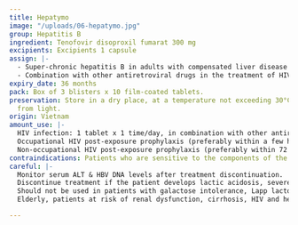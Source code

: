 ```yaml
---
title: Hepatymo
image: "/uploads/06-hepatymo.jpg"
group: Hepatitis B
ingredient: Tenofovir disoproxil fumarat 300 mg
excipients: Excipients 1 capsule
assign: |-
  - Super-chronic hepatitis B in adults with compensated liver disease and evidence of viral replication and histological evidence of active inflammation or fibrosis.
  - Combination with other antiretroviral drugs in the treatment of HIV.
expiry_date: 36 months
pack: Box of 3 blisters x 10 film-coated tablets.
preservation: Store in a dry place, at a temperature not exceeding 30°C, protected
  from light.
origin: Vietnam
amount_use: |-
  HIV infection: 1 tablet x 1 time/day, in combination with other antiretroviral drugs.
  Occupational HIV post-exposure prophylaxis (preferably within a few hours & continued for the next 4 weeks if tolerated): 1 tablet x 1 time/day, in combination with other antiretroviral drugs ( lamivudine or emtricitabine).
  Non-occupational HIV post-exposure prophylaxis (preferably within 72 hours & continued for 28 days): 1 tablet x 1 time/day, in combination with at least 2 other antiretroviral agents.
contraindications: Patients who are sensitive to the components of the drug.
careful: |-
  Monitor serum ALT & HBV DNA levels after treatment discontinuation.
  Discontinue treatment if the patient develops lactic acidosis, severe hepatomegaly with steatosis, and after treatment for severe hepatitis.
  Should not be used in patients with galactose intolerance, Lapp lactose deficiency or glucose-galactose malabsorption.
  Elderly, patients at risk of renal dysfunction, cirrhosis, HIV and hepatitis B co-infection, lipid metabolism disorders, skeletal abnormalities, history of joint pain and stiffness, difficulty in movement.

---
```

